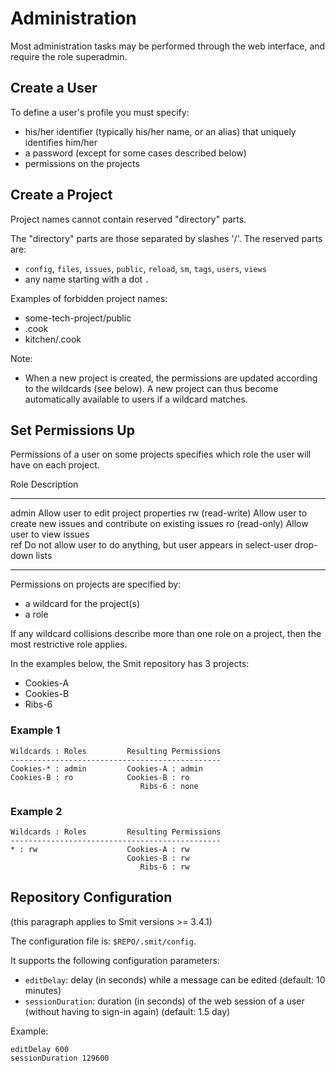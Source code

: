 # Administration

Most administration tasks may be performed through the web interface, and require the role superadmin.

## Create a User

To define a user's profile you must specify:

- his/her identifier (typically his/her name, or an alias) that uniquely identifies him/her
- a password (except for some cases described below)
- permissions on the projects


## Create a Project

Project names cannot contain reserved "directory" parts.

The "directory" parts are those separated by slashes '/'. The reserved parts are:

- `config`, `files`, `issues`, `public`, `reload`, `sm`, `tags`, `users`, `views`
- any name starting with a dot `.`

Examples of forbidden project names:

- some-tech-project/public
- .cook
- kitchen/.cook

Note:

- When a new project is created, the permissions are updated according to the wildcards (see below). A new project can thus become automatically available to users if a wildcard matches.

## Set Permissions Up

Permissions of a user on some projects specifies which role the user will have on each project.


 Role    Description 
-------  ------------
admin    Allow user to edit project properties 
rw       (read-write) Allow user to create new issues and contribute on existing issues 
ro       (read-only) Allow user to view issues  
ref      Do not allow user to do anything, but user appears in select-user drop-down lists 
-------  ------------

Permissions on projects are specified by:

- a wildcard for the project(s)
- a role

If any wildcard collisions describe more than one role on a project, then the most restrictive role applies.

In the examples below, the Smit repository has 3 projects:

- Cookies-A
- Cookies-B
- Ribs-6

### Example 1

```
Wildcards : Roles         Resulting Permissions
-----------------------------------------------
Cookies-* : admin         Cookies-A : admin
Cookies-B : ro            Cookies-B : ro
                             Ribs-6 : none
```

### Example 2

```
Wildcards : Roles         Resulting Permissions
-----------------------------------------------
* : rw                    Cookies-A : rw
                          Cookies-B : rw
                             Ribs-6 : rw
```


## Repository Configuration

(this paragraph applies to Smit versions >= 3.4.1)

The configuration file is: `$REPO/.smit/config`.

It supports the following configuration parameters:

- `editDelay`: delay (in seconds) while a message can be edited (default: 10 minutes)
- `sessionDuration`: duration (in seconds) of the web session of a user (without having to sign-in again) (default: 1.5 day)


Example:

```
editDelay 600
sessionDuration 129600
```

